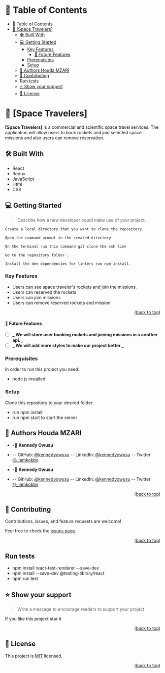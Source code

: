 # 📗 Table of Contents

- [📗 Table of Contents](#-table-of-contents)
- [📖 \[Space Travelers\] ](#-space-travelers-)
  - [🛠 Built With ](#-built-with-)
  - [💻 Getting Started ](#-getting-started-)
    - [Key Features ](#key-features-)
      - [🔭 Future Features ](#-future-features-)
    - [Prerequisites](#prerequisites)
    - [Setup](#setup)
  - [👥 Authors Houda MZARI](#-authors-houda-mzari)
  - [🤝 Contributing ](#-contributing-)
  - [Run tests ](#run-tests-)
  - [⭐️ Show your support ](#️-show-your-support-)
  - [📝 License ](#-license-)

# 📖 [Space Travelers] <a name="about-project"></a>

**[Space Travelers]** is a commercial and scientific space travel services. The application will allow users to book rockets and join selected space missions and also users can remove reservation.

## 🛠 Built With <a name="built-with"></a>

- React
- Redux
- JavaScript
- Html
- CSS

## 💻 Getting Started <a name="getting-started"></a>

> Describe how a new developer could make use of your project.

    Create a local directory that you want to clone the repository.

    Open the command prompt in the created directory.

    On the terminal run this command git clone the ssh link

    Go to the repository folder .

    Install the dev dependencies for linters run npm install.

### Key Features <a name="key-features"></a>

- Users can see space traveler's rockets and join the missions.
- Users can reserved the rockets
- Users can join missions
- Users can remove reserved rockets and mission

<p align="right">(<a href="#readme-top">back to top</a>)</p>

#### 🔭 Future Features <a name="future-features"></a>

- [ ] **_ We will store user booking rockets and joining missions in a another api. _**
- [ ] **_ We will add more styles to make our project better _**

### Prerequisites

In order to run this project you need:

- node js installed

### Setup

Clone this repository to your desired folder:

- run npm install
- run npm start to start the server

## 👥 Authors <a name="authors">Houda MZARI</a>

- -👤 **Kennedy Owusu**

- -- GitHub: [@kennedyowusu](https://github.com/kennedyowusu)
  -- LinkedIn: [@kennedyowusu](https://www.linkedin.com/in/kennedy-owusu/)
  -- Twitter [@_iamkobby](https://twitter.com/_iamkobby)

- -👤 **Kennedy Owusu**

- -- GitHub: [@kennedyowusu](https://github.com/kennedyowusu)
  -- LinkedIn: [@kennedyowusu](https://www.linkedin.com/in/kennedy-owusu/)
  -- Twitter [@_iamkobby](https://twitter.com/_iamkobby)

  <a name="readme-top"></a>

<p align="right">(<a href="#readme-top">back to top</a>)</p>

## 🤝 Contributing <a name="contributing"></a>

Contributions, issues, and feature requests are welcome!

Feel free to check the [issues page](https://github.com/kennedyowusu/space-travellers-hub/issues).

<p align="right">(<a href="#readme-top">back to top</a>)</p>

## Run tests <a name="runtests"></a>

- npm install react-test-renderer --save-dev
- npm install --save-dev @testing-library/react
- npm run test

## ⭐️ Show your support <a name="support"></a>

> Write a message to encourage readers to support your project

If you like this project star it

<p align="right">(<a href="#readme-top">back to top</a>)</p>

## 📝 License <a name="license"></a>

This project is [MIT](https://github.com/kennedyowusu/space-travellers-hub/blob/develop/LICENSE.md) licensed.

<p align="right">(<a href="#readme-top">back to top</a>)</p>